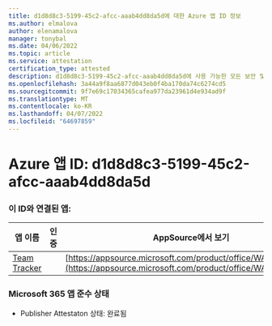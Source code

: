 ```yaml
---
title: d1d8d8c3-5199-45c2-afcc-aaab4dd8da5d에 대한 Azure 앱 ID 정보
ms.author: elmalova
author: elenamalova
manager: tonybal
ms.date: 04/06/2022
ms.topic: article
ms.service: attestation
certification_type: attested
description: d1d8d8c3-5199-45c2-afcc-aaab4dd8da5d에 사용 가능한 모든 보안 및 규정 준수 정보입니다.
ms.openlocfilehash: 3a44a9f8aa6877d043eb0f4ba170da74c6274cd5
ms.sourcegitcommit: 9f7e69c17034365cafea977da23961d4e934ad9f
ms.translationtype: MT
ms.contentlocale: ko-KR
ms.lasthandoff: 04/07/2022
ms.locfileid: "64697859"
---
```

# <a name="azure-app-id-d1d8d8c3-5199-45c2-afcc-aaab4dd8da5d"></a>Azure 앱 ID: d1d8d8c3-5199-45c2-afcc-aaab4dd8da5d


### <a name="apps-associated-with-this-id"></a>이 ID와 연결된 앱:
| **앱 이름** | **인증** | **AppSource에서 보기** |
|--------------|---------------|-----------------------|
| [Team Tracker](../forward/WA200003572.md) |  | [https://appsource.microsoft.com/product/office/WA200003572](https://appsource.microsoft.com/product/office/WA200003572) |

### <a name="microsoft-365-app-compliance-status"></a>Microsoft 365 앱 준수 상태
- Publisher Attestaton 상태: 완료됨
